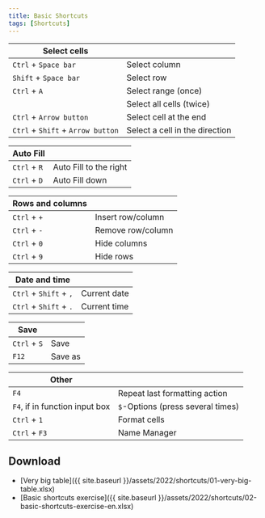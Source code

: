 ```yaml
---
title: Basic Shortcuts
tags: [Shortcuts]
---
```


| Select cells |   |
| --- | --- |
| `Ctrl` + `Space bar` | Select column |
| `Shift` + `Space bar` | Select row |
| `Ctrl` + `A` | Select range (once) |
|   | Select all cells (twice) |
| `Ctrl` + `Arrow button` | Select cell at the end |
| `Ctrl` + `Shift` + `Arrow button` | Select a cell in the direction |

| Auto Fill |   |
| --- | --- |
| `Ctrl` + `R` | Auto Fill to the right |
| `Ctrl` + `D` | Auto Fill down |

| Rows and columns |   |
| --- | --- |
| `Ctrl` + `+` | Insert row/column |
| `Ctrl` + `-` | Remove row/column |
| `Ctrl` + `0` | Hide columns |
| `Ctrl` + `9` | Hide rows |

| Date and time |   |
| --- | --- |
| `Ctrl` + `Shift` + `,` | Current date |
| `Ctrl` + `Shift` + `.` | Current time |

| Save |   |
| --- | --- |
| `Ctrl` + `S` | Save |
| `F12` | Save as |

| Other​​​​​​​ |   |
| --- | --- |
| `F4` | Repeat last formatting action |
| `F4`, if in function input box | `$`-Options (press several times) |
| `Ctrl` + `1` | Format cells |
| `Ctrl` + `F3` | Name Manager |

## Download

- [Very big table]({{ site.baseurl }}/assets/2022/shortcuts/01-very-big-table.xlsx)
- [Basic shortcuts exercise]({{ site.baseurl }}/assets/2022/shortcuts/02-basic-shortcuts-exercise-en.xlsx)
